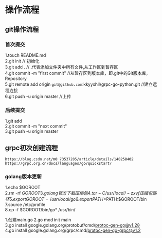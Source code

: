 # 操作流程  

## git操作流程  

### 首次提交  

1.touch README.md  
2.git init  // 初始化  
3.git add . // .代表添加文件夹中所有文件,从工作区到暂存区  
4.git commit -m "first commit"  //从暂存区到版本库，即.git中的Git版本库，Repository  
5.git remote add origin `git@github.com`:kkyyxhll/grpc-go-python.git //建立远程连接  
6.git push -u origin master //上传  

### 后续提交  

1.git add  
2.git commit -m "next commit"  
3.git push -u origin master

## grpc初次创建流程  

`https://blog.csdn.net/m0_73537205/article/details/140258402`
`https://grpc.org.cn/docs/languages/go/quickstart/`  

### golang版本更新

1.echo $GOROOT  
2.rm -rf $GOROOT  
3.golang官方下载压缩包  
4.tar -C /usr/local/ -zxvf 压缩包路径  
5.export GOROOT=/usr/local/go  
6.export PATH=$PATH:$GOROOT/bin  
7.source /etc/profile  
8.cp -f $GOROOT/bin/go* /usr/bin/  

1.创建main.go
2.go mod init main  
3.go install google.golang.org/protobuf/cmd/protoc-gen-go@v1.28  
4.go install google.golang.org/grpc/cmd/protoc-gen-go-grpc@v1.2  
